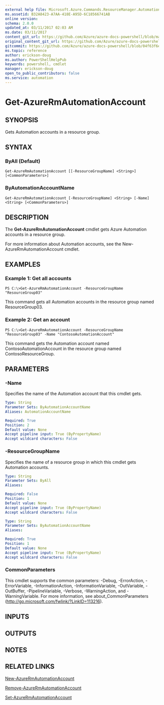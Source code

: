 ```yaml
---
external help file: Microsoft.Azure.Commands.ResourceManager.Automation.dll-Help.xml
ms.assetid: B32A8423-A7AA-418E-A95D-6C18566741AB
online version:
schema: 2.0.0
updated_at: 03/11/2017 02:03 AM
ms.date: 03/11/2017
content_git_url: https://github.com/Azure/azure-docs-powershell/blob/master/azureps-cmdlets-docs/ResourceManager/AzureRM.Automation/v2.7.0/Get-AzureRmAutomationAccount.md
original_content_git_url: https://github.com/Azure/azure-docs-powershell/blob/master/azureps-cmdlets-docs/ResourceManager/AzureRM.Automation/v2.7.0/Get-AzureRmAutomationAccount.md
gitcommit: https://github.com/Azure/azure-docs-powershell/blob/04f63f6e685743ace2c57eb157574e34e8610b1c
ms.topic: reference
author: erickson-doug
ms.author: PowerShellHelpPub
keywords: powershell, cmdlet
manager: erickson-doug
open_to_public_contributors: false
ms.service: automation
---
```


# Get-AzureRmAutomationAccount

## SYNOPSIS
Gets Automation accounts in a resource group.

## SYNTAX

### ByAll (Default)
```
Get-AzureRmAutomationAccount [[-ResourceGroupName] <String>] [<CommonParameters>]
```

### ByAutomationAccountName
```
Get-AzureRmAutomationAccount [-ResourceGroupName] <String> [-Name] <String> [<CommonParameters>]
```

## DESCRIPTION
The **Get-AzureRmAutomationAccount** cmdlet gets Azure Automation accounts in a resource group.

For more information about Automation accounts, see the New-AzureRmAutomationAccount cmdlet.

## EXAMPLES

### Example 1: Get all accounts
```
PS C:\>Get-AzureRmAutomationAccount -ResourceGroupName "ResourceGroup03"
```

This command gets all Automation accounts in the resource group named ResourceGroup03.

### Example 2: Get an account
```
PS C:\>Get-AzureRmAutomationAccount -ResourceGroupName "ResourceGroup03" -Name "ContosoAutomationAccount"
```

This command gets the Automation account named ContosoAutomationAccount in the resource group named ContosoResourceGroup.

## PARAMETERS

### -Name
Specifies the name of the Automation account that this cmdlet gets.

```yaml
Type: String
Parameter Sets: ByAutomationAccountName
Aliases: AutomationAccountName

Required: True
Position: 2
Default value: None
Accept pipeline input: True (ByPropertyName)
Accept wildcard characters: False
```

### -ResourceGroupName
Specifies the name of a resource group in which this cmdlet gets Automation accounts.

```yaml
Type: String
Parameter Sets: ByAll
Aliases: 

Required: False
Position: 1
Default value: None
Accept pipeline input: True (ByPropertyName)
Accept wildcard characters: False
```

```yaml
Type: String
Parameter Sets: ByAutomationAccountName
Aliases: 

Required: True
Position: 1
Default value: None
Accept pipeline input: True (ByPropertyName)
Accept wildcard characters: False
```

### CommonParameters
This cmdlet supports the common parameters: -Debug, -ErrorAction, -ErrorVariable, -InformationAction, -InformationVariable, -OutVariable, -OutBuffer, -PipelineVariable, -Verbose, -WarningAction, and -WarningVariable. For more information, see about_CommonParameters (http://go.microsoft.com/fwlink/?LinkID=113216).

## INPUTS

## OUTPUTS

## NOTES

## RELATED LINKS

[New-AzureRmAutomationAccount](./New-AzureRmAutomationAccount.md)

[Remove-AzureRmAutomationAccount](./Remove-AzureRmAutomationAccount.md)

[Set-AzureRmAutomationAccount](./Set-AzureRmAutomationAccount.md)


